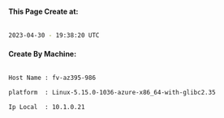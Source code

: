
   
#### This Page Create at:

```bash

2023-04-30 - 19:38:20 UTC

```

#### Create By Machine:

```bash

Host Name : fv-az395-986

platform  : Linux-5.15.0-1036-azure-x86_64-with-glibc2.35

Ip Local  : 10.1.0.21

```

